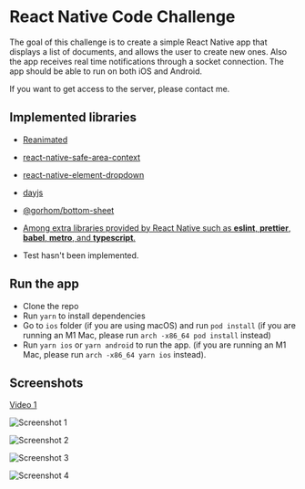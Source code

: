 # React Native Code Challenge

The goal of this challenge is to create a simple React Native app that displays a list of documents, and allows the user to create new ones. Also the app receives real time notifications through a socket connection. The app should be able to run on both iOS and Android.

If you want to get access to the server, please contact me.

## Implemented libraries
- [Reanimated](https://docs.swmansion.com/react-native-reanimated/)
- [react-native-safe-area-context](https://github.com/th3rdwave/react-native-safe-area-context)
- [react-native-element-dropdown](https://github.com/hoaphantn7604/react-native-element-dropdown)
- [dayjs](https://day.js.org/)
- [@gorhom/bottom-sheet](https://gorhom.github.io/react-native-bottom-sheet/)
- [Among extra libraries provided by React Native such as **eslint**, **prettier**, **babel**, **metro**, and **typescript**.](https://reactnative.dev)

- Test hasn't been implemented.

## Run the app

- Clone the repo
- Run `yarn` to install dependencies
- Go to `ios` folder (if you are using macOS) and run `pod install` (if you are running an M1 Mac, please run `arch -x86_64 pod install` instead)
- Run `yarn ios` or `yarn android` to run the app. (if you are running an M1 Mac, please run `arch -x86_64 yarn ios` instead).

## Screenshots


[Video 1](demo/01.mp4)

![Screenshot 1](demo/01.png)

![Screenshot 2](demo/02.png)

![Screenshot 3](demo/03.png)

![Screenshot 4](demo/04.png)